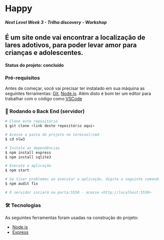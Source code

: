 # Happy

##### Next Level Week 3 - Trilha discovery - Workshop

## É um site onde vai encontrar a localização de lares adotivos, para poder levar amor para crianças e adolescentes.

#### Status do projeto: concluído

### Pré-requisitos

Antes de começar, você vai precisar ter instalado em sua máquina as seguintes ferramentas:
[Git](https://git-scm.com), [Node.js](https://nodejs.org/en/). 
Além disto é bom ter um editor para trabalhar com o código como [VSCode](https://code.visualstudio.com/)

### 🎲 Rodando o Back End (servidor)

```bash
# Clone este repositório
$ git clone <link deste repositório aqui>

# Acesse a pasta do projeto no terminal/cmd
$ cd nlw3

# Instale as dependências
$ npm install express
$ npm install sqlite3

# Execute a aplicação
$ npm start

# Se tiver problemas ao executar a aplicação, digite o seguinte comando:
$ npm audit fix

# O servidor inciará na porta:5550 - acesse <http://localhost:5550>
```
### 🛠 Tecnologias

As seguintes ferramentas foram usadas na construção do projeto:

- [Node.js](https://nodejs.org/en/)
- [Express](https://expressjs.com/pt-br/)